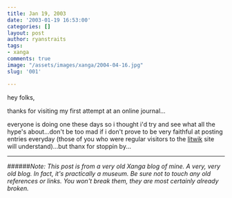 ```yaml
---
title: Jan 19, 2003
date: '2003-01-19 16:53:00'
categories: []
layout: post
author: ryanstraits
tags:
- xanga
comments: true
image: "/assets/images/xanga/2004-04-16.jpg"
slug: '001'

---
```

hey folks,

thanks for visiting my first attempt at an online journal...

<!-- break -->

everyone is doing one these days so i thought i'd try and see what all the hype's about...don't be too mad if i don't prove to be very faithful at posting entries everyday (those of you who were regular visitors to the <a href="http://www.litwik.cjb.net" target="_blank">litwik</a> site will understand)...but thanx for stoppin by...


---

######*Note: This post is from a very old Xanga blog of mine. A very, very old blog. In fact, it's practically a museum. Be sure not to touch any old references or links. You won't break them, they are most certainly already broken.*